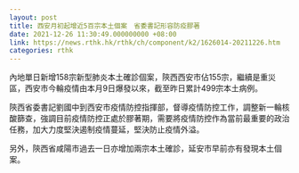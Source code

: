 ```yaml
---
layout: post
title: 西安月初起增近5百宗本土個案　省委書記形容防疫膠著
date: 2021-12-26 11:30:49.000000000 +08:00
link: https://news.rthk.hk/rthk/ch/component/k2/1626014-20211226.htm
categories: rthk
---
```


內地單日新增158宗新型肺炎本土確診個案，陝西西安市佔155宗，繼續是重災區，西安市今輪疫情由本月9日爆發以來，截至昨日累計499宗本土病例。

陝西省委書記劉國中到西安市疫情防控指揮部，督導疫情防控工作，調整新一輪核酸篩查，強調目前疫情防控正處於膠著期，需要將疫情防控作為當前最重要的政治任務，加大力度堅決遏制疫情蔓延，堅決防止疫情外溢。

另外，陝西省咸陽市過去一日亦增加兩宗本土確診，延安市早前亦有發現本土個案。
